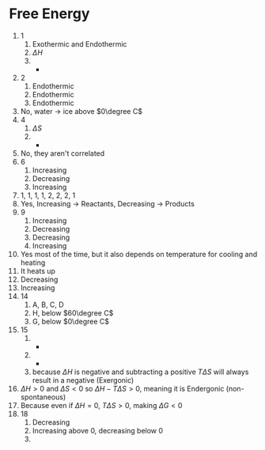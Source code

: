 # Free Energy
1. 1
	1. Exothermic and Endothermic
	2. $\Delta H$
	3. -
2. 2
	1. Endothermic
	2. Endothermic
	3. Endothermic
3. No, water -> ice above $0\degree C$ 
4. 4
	1. $\Delta S$
	2. +
5. No, they aren't correlated
6. 6
	1. Increasing
	2. Decreasing
	3. Increasing
7. 1, 1, 1, 1, 2, 2, 2, 1
8. Yes, Increasing -> Reactants, Decreasing -> Products
9. 9
	1. Increasing
	2. Decreasing
	3. Decreasing
	4. Increasing
10. Yes most of the time, but it also depends on temperature for cooling and heating
11. It heats up
12. Decreasing
13. Increasing
14. 14
	1. A, B, C, D
	2. H, below $60\degree C$
	3. G, below $0\degree C$
15. 15
	1. -
	2. +
	3. because $\Delta H$ is negative and subtracting a positive $T\Delta S$ will always result in a negative (Exergonic)
16. $\Delta H > 0$ and $\Delta S < 0$ so $\Delta H - T\Delta S > 0$, meaning it is Endergonic (non-spontaneous)
17. Because even if $\Delta H = 0$, $T\Delta S > 0$, making $\Delta G < 0$ 
18. 18
	1. Decreasing
	2. Increasing above 0, decreasing below 0
	3. 